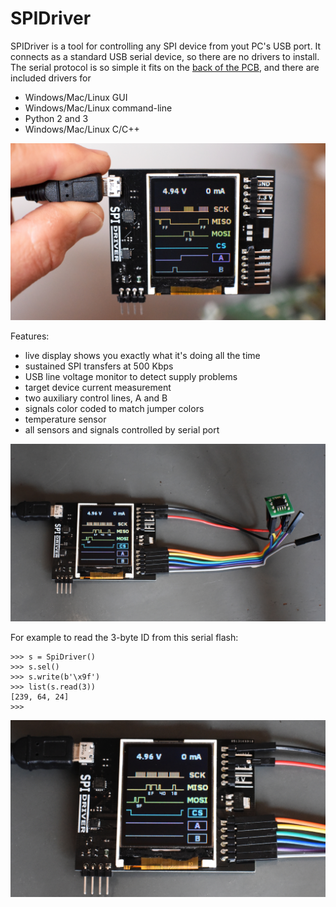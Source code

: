 # SPIDriver

SPIDriver is a tool for controlling any SPI device from yout PC's USB port.
It connects as a standard USB serial device, so there are no drivers to install.
The serial protocol is so simple it fits on the [back of the PCB](/images/DSC_1315a.JPG),
and there are included drivers for

* Windows/Mac/Linux GUI
* Windows/Mac/Linux command-line
* Python 2 and 3
* Windows/Mac/Linux C/C++

![flashexample](/images/DSC_1313a.JPG)

Features:

* live display shows you exactly what it's doing all the time
* sustained SPI transfers at 500 Kbps
* USB line voltage monitor to detect supply problems
* target device current measurement
* two auxiliary control lines, A and B
* signals color coded to match jumper colors
* temperature sensor
* all sensors and signals controlled by serial port

![flashexample](/images/DSC_1319a.JPG)

For example to read the 3-byte ID from this serial flash:

    >>> s = SpiDriver()
    >>> s.sel()
    >>> s.write(b'\x9f')
    >>> list(s.read(3))
    [239, 64, 24]
    >>>

![flashexample](/images/DSC_1319b.JPG)
